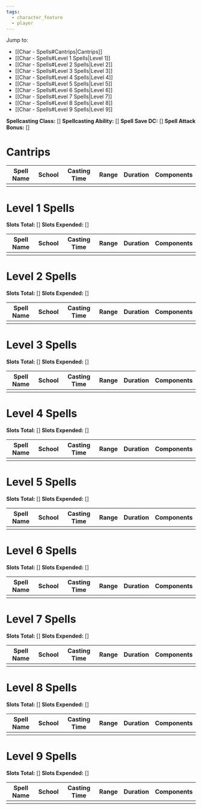 ```yaml
---
tags:
  - character_feature
  - player
---
```

Jump to:
- [[Char - Spells#Cantrips|Cantrips]]
- [[Char - Spells#Level 1 Spells|Level 1]]
- [[Char - Spells#Level 2 Spells|Level 2]]
- [[Char - Spells#Level 3 Spells|Level 3]]
- [[Char - Spells#Level 4 Spells|Level 4]]
- [[Char - Spells#Level 5 Spells|Level 5]]
- [[Char - Spells#Level 6 Spells|Level 6]]
- [[Char - Spells#Level 7 Spells|Level 7]]
- [[Char - Spells#Level 8 Spells|Level 8]]
- [[Char - Spells#Level 9 Spells|Level 9]]

**Spellcasting Class:** \[]
**Spellcasting Ability:** \[]
**Spell Save DC:** \[]
**Spell Attack Bonus:** \[]

# Cantrips

| Spell Name | School | Casting Time | Range | Duration | Components |
| ---------- | ------ | ------------ | ----- | -------- | ---------- |
|            |        |              |       |          |            |

# Level 1 Spells
**Slots Total:** \[]
**Slots Expended:** \[]

| Spell Name | School | Casting Time | Range | Duration | Components |
| ---------- | ------ | ------------ | ----- | -------- | ---------- |
|            |        |              |       |          |            |

# Level 2 Spells
**Slots Total:** \[]
**Slots Expended:** \[]

| Spell Name | School | Casting Time | Range | Duration | Components |
| ---------- | ------ | ------------ | ----- | -------- | ---------- |
|            |        |              |       |          |            |

# Level 3 Spells
**Slots Total:** \[]
**Slots Expended:** \[]

| Spell Name | School | Casting Time | Range | Duration | Components |
| ---------- | ------ | ------------ | ----- | -------- | ---------- |
|            |        |              |       |          |            |

# Level 4 Spells
**Slots Total:** \[]
**Slots Expended:** \[]

| Spell Name | School | Casting Time | Range | Duration | Components |
| ---------- | ------ | ------------ | ----- | -------- | ---------- |
|            |        |              |       |          |            |

# Level 5 Spells
**Slots Total:** \[]
**Slots Expended:** \[]

| Spell Name | School | Casting Time | Range | Duration | Components |
| ---------- | ------ | ------------ | ----- | -------- | ---------- |
|            |        |              |       |          |            |

# Level 6 Spells
**Slots Total:** \[]
**Slots Expended:** \[]

| Spell Name | School | Casting Time | Range | Duration | Components |
| ---------- | ------ | ------------ | ----- | -------- | ---------- |
|            |        |              |       |          |            |

# Level 7 Spells
**Slots Total:** \[]
**Slots Expended:** \[]

| Spell Name | School | Casting Time | Range | Duration | Components |
| ---------- | ------ | ------------ | ----- | -------- | ---------- |
|            |        |              |       |          |            |

# Level 8 Spells
**Slots Total:** \[]
**Slots Expended:** \[]

| Spell Name | School | Casting Time | Range | Duration | Components |
| ---------- | ------ | ------------ | ----- | -------- | ---------- |
|            |        |              |       |          |            |

# Level 9 Spells
**Slots Total:** \[]
**Slots Expended:** \[]

| Spell Name | School | Casting Time | Range | Duration | Components |
| ---------- | ------ | ------------ | ----- | -------- | ---------- |
|            |        |              |       |          |            |
